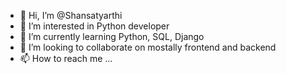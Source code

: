 - 👋 Hi, I’m @Shansatyarthi
- 👀 I’m interested in Python developer
- 🌱 I’m currently learning Python, SQL, Django 
- 💞️ I’m looking to collaborate on mostally frontend and backend
- 📫 How to reach me ...

<!---
Shansatyarthi/Shansatyarthi is a ✨ special ✨ repository because its `README.md` (this file) appears on your GitHub profile.
You can click the Preview link to take a look at your changes.
--->
